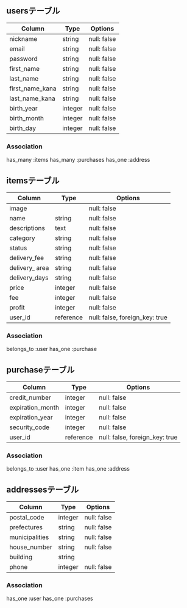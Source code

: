 ## usersテーブル

|Column           |Type     |Options      |
|-----------------|---------|-------------|
| nickname        | string  | null: false |
| email           | string  | null: false |
| password        | string  | null: false |
| first_name      | string  | null: false |
| last_name       | string  | null: false |
| first_name_kana | string  | null: false |
| last_name_kana  | string  | null: false |
| birth_year      | integer | null: false |
| birth_month     | integer | null: false |
| birth_day       | integer | null: false |

### Association
has_many :items
has_many :purchases
has_one  :address


## itemsテーブル

|Column          |Type       |Options                        |
|----------------|-----------|-------------------------------|
| image          |           | null: false                   |
| name           | string    | null: false                   |
| descriptions   | text      | null: false                   |
| category       | string    | null: false                   |
| status         | string    | null: false                   |
| delivery_fee   | string    | null: false                   |
| delivery_ area | string    | null: false                   |
| delivery_days  | string    | null: false                   |
| price          | integer   | null: false                   |
| fee            | integer   | null: false                   |
| profit         | integer   | null: false                   |
| user_id        | reference | null: false, foreign_key: true|

### Association
belongs_to :user
has_one :purchase


## purchaseテーブル

|Column            |Type       |Options                        |
|------------------|-----------|-------------------------------|
| credit_number    | integer   | null: false                   |
| expiration_month | integer   | null: false                   |
| expiration_year  | integer   | null: false                   |
| security_code    | integer   | null: false                   |
| user_id          | reference | null: false, foreign_key: true|

### Association
belongs_to :user
has_one    :item
has_one    :address


## addressesテーブル

|Column          |Type     |Options      |
|----------------|---------|-------------|
| postal_code    | integer | null: false |
| prefectures    | string  | null: false |
| municipalities | string  | null: false |
| house_number   | string  | null: false |
| building       | string  |             |
| phone          | integer | null: false |

### Association
has_one :user
has_one :purchases